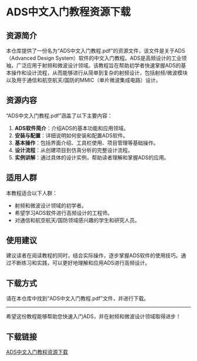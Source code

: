 # ADS中文入门教程资源下载

## 资源简介

本仓库提供了一份名为“ADS中文入门教程.pdf”的资源文件，该文件是关于ADS（Advanced Design System）软件的中文入门教程。ADS是高频设计的工业领袖，广泛应用于射频和微波设计领域。该教程旨在帮助初学者快速掌握ADS的基本操作和设计流程，从而能够进行从简单到复杂的射频设计，包括射频/微波模块以及用于通信和航空航天/国防的MMIC（单片微波集成电路）设计。

## 资源内容

“ADS中文入门教程.pdf”涵盖了以下主要内容：

1. **ADS软件简介**：介绍ADS的基本功能和应用领域。
2. **安装与配置**：详细说明如何安装和配置ADS软件。
3. **基本操作**：包括界面介绍、工具栏使用、项目管理等基础操作。
4. **设计流程**：从创建项目到仿真分析的完整设计流程。
5. **实例讲解**：通过具体的设计实例，帮助读者理解和掌握ADS的应用。

## 适用人群

本教程适合以下人群：

- 射频和微波设计领域的初学者。
- 希望学习ADS软件进行高频设计的工程师。
- 对通信和航空航天/国防领域感兴趣的学生和研究人员。

## 使用建议

建议读者在阅读教程的同时，结合实际操作，逐步掌握ADS软件的使用技巧。通过不断练习和实践，可以更好地理解和应用ADS进行高频设计。

## 下载方式

请在本仓库中找到“ADS中文入门教程.pdf”文件，并进行下载。

---

希望这份教程能够帮助您快速入门ADS，并在射频和微波设计领域取得进步！

## 下载链接

[ADS中文入门教程资源下载](https://pan.quark.cn/s/ab9c4c9a36b0)